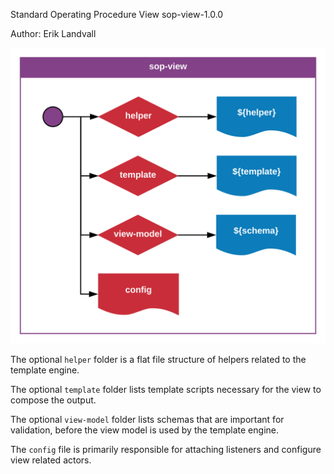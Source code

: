 Standard Operating Procedure
View
sop-view-1.0.0

Author: Erik Landvall

![View diagram](diagram/sop-view.svg)

The optional `helper` folder is a flat file structure of helpers related to the template engine.

The optional `template` folder lists template scripts necessary for the view to compose the output.

The optional `view-model` folder lists schemas that are important for validation, before the view model is used by the template engine.

The `config` file is primarily responsible for attaching listeners and configure view related actors.
